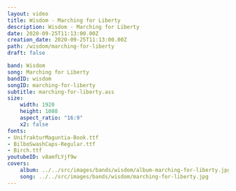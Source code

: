```yaml
---
layout: video
title: Wisdom - Marching for Liberty
description: Wisdom - Marching for Liberty
date: 2020-09-25T11:13:00.00Z
creation_date: 2020-09-25T11:13:00.00Z
path: /wisdom/marching-for-liberty
draft: false

band: Wisdom
song: Marching for Liberty
bandID: wisdom
songID: marching-for-liberty
subtitle: marching-for-liberty.ass
size:
    width: 1920
    height: 1080
    aspect_ratio: "16:9"
    x2: false
fonts:
- UnifrakturMaguntia-Book.ttf
- BilboSwashCaps-Regular.ttf
- Birch.ttf
youtubeID: v8amfLYjf9w
covers: 
    album: ../../src/images/bands/wisdom/album-marching-for-liberty.jpg
    song: ../../src/images/bands/wisdom/marching-for-liberty.jpg
---
```

